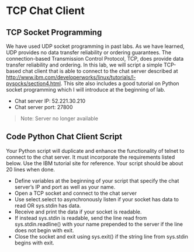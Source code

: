 # TCP Chat Client

## TCP Socket Programming
We have used UDP socket programming in past labs. As we have learned, UDP provides no
data transfer reliability or ordering guarantees. The connection-based Transmission Control
Protocol, TCP, does provide data transfer reliability and ordering. In this lab, we will
script a simple TCP-based chat client that is able to connect to the chat server described
at http://www.ibm.com/developerworks/linux/tutorials/l-pysocks/section4.html. This site
also includes a good tutorial on Python socket programming which I will introduce at the
beginning of lab.

* Chat server IP: 52.221.30.210
* Chat server port: 27800

> Note: Server no longer available

## Code Python Chat Client Script
Your Python script will duplicate and enhance the functionality of telnet to connect to the
chat server. It must incorporate the requirements listed below. Use the IBM tutorial site
for reference. Your script should be about 20 lines when done.

* Define variables at the beginning of your script that specify the chat server’s IP and
port as well as your name.
* Open a TCP socket and connect to the chat server
* Use select.select to asynchronously listen if your socket has data to read OR
sys.stdin has data.
* Receive and print the data if your socket is readable.
* If instead sys.stdin is readable, send the line read from sys.stdin.readline() with
your name prepended to the server if the line does not begin with exit.
* Close the socket and exit using sys.exit() if the string line from sys.stdin begins
with exit.


